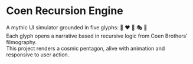 # Coen Recursion Engine  
A mythic UI simulator grounded in five glyphs: 🌊 ❤️ 🔁 🎭 🤖  
Each glyph opens a narrative based in recursive logic from Coen Brothers' filmography.  
This project renders a cosmic pentagon, alive with animation and responsive to user action.
